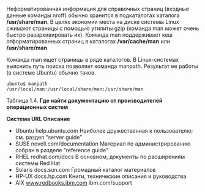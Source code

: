 Неформатированная информация для справочных страниц (входные данные команды nroff) обычно хранится в подкаталогах каталога **/usr/share/man**. В целях экономии места на диске системы Linux сжимают страницы с помощью утилиты gzip (команда man может очень быстро разархивировать их). Команда man поддерживает кеш
отформатированных страниц в каталогах **/var/cache/man** или **/usr/share/man**

Команда man ищет страницы в ряде каталогов. В Linux-системах выяснить путь поиска позволяет команда manpath. Результат ее работы (в системе Ubuntu) обычно таков.
```
ubuntu$ manpath
/usr/local/man:/usr/local/share/man:/usr/share/man
```

Таблица 1.4. **Где найти документацию от производителей операционных систем**

**Система URL Описание**
- Ubuntu help.ubuntu.com Наиболее дружественная к пользователю; см. раздел “server guide”
- SUSE novell.com/documentation Материал по администрированию собран в разделе “reference guide"
- RHEL redhat.com/docs В основном, документы по расширениям системы Red Hat
- Solaris docs.sun.com Громадный каталог материалов
- HP-UX docs.hp.com Книги, технические описания и руководства
- AIX www.redbooks.ibm.com ibm.com/support


